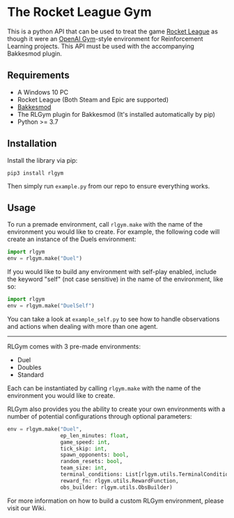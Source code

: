 # The Rocket League Gym
This is a python API that can be used to treat the game [Rocket League](https://www.rocketleague.com) as though it were an [OpenAI Gym](https://gym.openai.com)-style environment for Reinforcement Learning projects. This API must be used with the accompanying Bakkesmod plugin.

## Requirements
* A Windows 10 PC
* Rocket League (Both Steam and Epic are supported)
* [Bakkesmod](https://www.bakkesmod.com)
* The RLGym plugin for Bakkesmod (It's installed automatically by pip)
* Python >= 3.7

## Installation
Install the library via pip:
```
pip3 install rlgym
```
Then simply run ```example.py``` from our repo to ensure everything works.

## Usage
To run a premade environment, call ```rlgym.make``` with the name of the environment you would like to create.
For example, the following code will create an instance of the Duels environment:
```python
import rlgym
env = rlgym.make("Duel")
```
If you would like to build any environment with self-play enabled, include the keyword "self" (not case sensitive) in the name of the environment, like so:
```python
import rlgym
env = rlgym.make("DuelSelf")
```
You can take a look at `example_self.py` to see how to handle observations and actions when dealing with more than one agent.

---
RLGym comes with 3 pre-made environments:
* Duel
* Doubles
* Standard

Each can be instantiated by calling ```rlgym.make``` with the name of the environment you would like to create. 

RLGym also provides you the ability to create your own environments with a number of potential configurations through optional parameters: 
```python
env = rlgym.make("Duel", 
                 ep_len_minutes: float,
                 game_speed: int,
                 tick_skip: int,
                 spawn_opponents: bool,
                 random_resets: bool,
                 team_size: int,
                 terminal_conditions: List[rlgym.utils.TerminalCondition],
                 reward_fn: rlgym.utils.RewardFunction,
                 obs_builder: rlgym.utils.ObsBuilder)
```
For more information on how to build a custom RLGym environment, please visit our Wiki.
